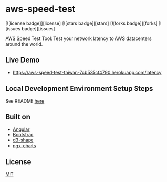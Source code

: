 # aws-speed-test

[![license badge]][license]
[![stars badge]][stars]
[![forks badge]][forks]
[![issues badge]][issues]

AWS Speed Test Tool: Test your network latency to AWS datacenters around the world.

## Live Demo

* <https://aws-speed-test-taiwan-7cb535cf4790.herokuapp.com/latency>

## Local Development Environment Setup Steps

See README [here](ui/README.md)

## Built on

* [Angular](https://github.com/angular/angular)
* [Bootstrap](https://github.com/twbs/bootstrap)
* [d3-shape](https://github.com/d3/d3-shape)
* [ngx-charts](https://github.com/swimlane/ngx-charts)

## License

[MIT](/LICENSE)